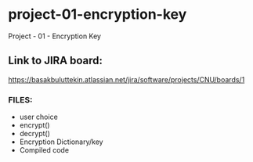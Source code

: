 # project-01-encryption-key
Project - 01 - Encryption Key


## Link to JIRA board:
https://basakbuluttekin.atlassian.net/jira/software/projects/CNU/boards/1


### FILES:
- user choice
- encrypt()
- decrypt()
- Encryption Dictionary/key
- Compiled code
